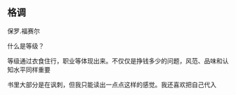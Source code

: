 ## 格调

保罗.福赛尔

什么是等级？ 

等级通过衣食住行，职业等体现出来。不仅仅是挣钱多少的问题，风范、品味和认知水平同样重要  

书里大部分是在讽刺，但我只能读出一点点这样的感觉。我还喜欢把自己代入
